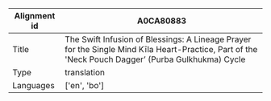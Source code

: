 |Alignment id | A0CA80883
| --- | --- 
|Title | The Swift Infusion of Blessings: A Lineage Prayer for the Single Mind Kīla Heart-Practice, Part of the 'Neck Pouch Dagger’ (Purba Gulkhukma) Cycle 
|Type | translation
|Languages | ['en', 'bo']